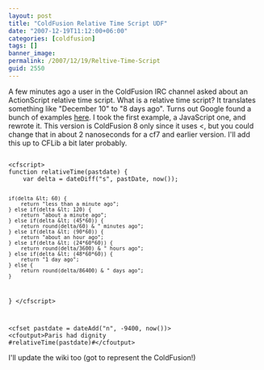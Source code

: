 ```yaml
---
layout: post
title: "ColdFusion Relative Time Script UDF"
date: "2007-12-19T11:12:00+06:00"
categories: [coldfusion]
tags: []
banner_image: 
permalink: /2007/12/19/Reltive-Time-Script
guid: 2550
---
```


A few minutes ago a user in the ColdFusion IRC channel asked about an ActionScript relative time script. What is a relative time script? It translates something like "December 10" to "8 days ago". Turns out Google found a bunch of examples <a href="http://twitter.pbwiki.com/RelativeTimeScripts">here</a>. I took the first example, a JavaScript one, and rewrote it. This version is ColdFusion 8 only since it uses &lt;, but you could change that in about 2 nanoseconds for a cf7 and earlier version. I'll add this up to CFLib a bit later probably.

<code>
&lt;cfscript&gt;
function relativeTime(pastdate) {
	var delta = dateDiff("s", pastDate, now());

	if(delta &lt; 60) {
	    return "less than a minute ago";
	} else if(delta &lt; 120) {
	    return "about a minute ago";
	} else if(delta &lt; (45*60)) {
	    return round(delta/60) & " minutes ago";
	} else if(delta &lt; (90*60)) {
	    return "about an hour ago";
	} else if(delta &lt; (24*60*60)) {
		return round(delta/3600) & " hours ago";
	} else if(delta &lt; (48*60*60)) {
	    return "1 day ago";
	} else {
		return round(delta/86400) & " days ago";
	}
}
&lt;/cfscript&gt;


&lt;cfset pastdate = dateAdd("n", -9400, now())&gt;
&lt;cfoutput&gt;Paris had dignity #relativeTime(pastdate)#&lt;/cfoutput&gt;
</code>

I'll update the wiki too (got to represent the ColdFusion!)
